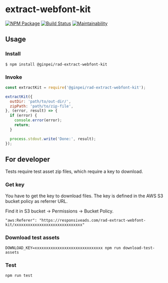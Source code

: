 # extract-webfont-kit

[![NPM Package](https://img.shields.io/npm/v/@ginpei/rad-extract-webfont-kit.svg)](https://www.npmjs.com/package/@ginpei/rad-extract-webfont-kit)
[![Build Status](https://travis-ci.org/ginpei/rad-extract-webfont-kit.svg?branch=master)](https://travis-ci.org/ginpei/rad-extract-webfont-kit)
[![Maintainability](https://api.codeclimate.com/v1/badges/0987dd8dc383c8643ff7/maintainability)](https://codeclimate.com/github/ginpei/rad-extract-webfont-kit/maintainability)

## Usage

### Install

```console
$ npm install @ginpei/rad-extract-webfont-kit
```

### Invoke

```js
const extractKit = require('@ginpei/rad-extract-webfont-kit');

extractKit({
  outDir: 'path/to/out-dir/',
  zipPath: 'path/to/zip-file',
}, (error, result) => {
  if (error) {
    console.error(error);
    return;
  }

  process.stdout.write('Done:', result);
});
```

## For developer

Tests require test asset zip files, which require a key to download.

### Get key

You have to get the key to download files. The key is defined in the AWS S3 bucket policy as referrer URL.

Find it in S3 bucket → Permissions → Bucket Policy.

```
"aws:Referer": "https://responsiveads.com/rad-extract-webfont-kit/xxxxxxxxxxxxxxxxxxxxxxxxxxxxxx"
```

### Download test assets

```console
DOWNLOAD_KEY=xxxxxxxxxxxxxxxxxxxxxxxxxxxxxx npm run download-test-assets
```

### Test

```console
npm run test
```
